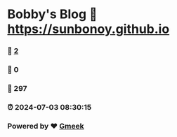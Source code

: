 # Bobby's Blog :link: https://sunbonoy.github.io 
### :page_facing_up: [2](https://sunbonoy.github.io/tag.html) 
### :speech_balloon: 0 
### :hibiscus: 297 
### :alarm_clock: 2024-07-03 08:30:15 
### Powered by :heart: [Gmeek](https://github.com/Meekdai/Gmeek)

